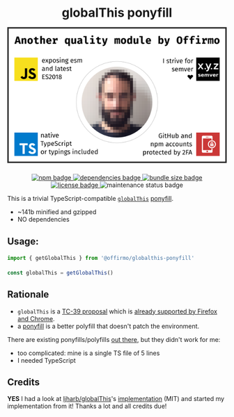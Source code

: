 
<h1 align="center">
	globalThis ponyfill<br>
	<img src="../../doc/quality-seal/offirmos_quality_seal.svg" alt="Offirmo’s quality seal">
</h1>

<p align="center">
	<a alt="npm package page"
	  href="https://www.npmjs.com/package/@offirmo/globalthis-ponyfill">
		<img alt="npm badge"
		  src="https://img.shields.io/npm/v/@offirmo/globalthis-ponyfill.svg">
	</a>
	<a alt="dependencies analysis"
	  href="https://david-dm.org/offirmo/offirmo-monorepo?path=1-foundation%2Fglobalthis-ponyfill">
		<img alt="dependencies badge"
		  src="https://img.shields.io/david/offirmo/offirmo-monorepo.svg?path=1-foundation%2Fglobalthis-ponyfill">
	</a>
	<a alt="bundle size evaluation"
	  href="https://bundlephobia.com/result?p=@offirmo/globalthis-ponyfill">
		<img alt="bundle size badge"
		  src="https://img.shields.io/bundlephobia/minzip/@offirmo/globalthis-ponyfill.svg">
	</a>
	<a alt="license"
	  href="http://unlicense.org/">
		<img alt="license badge"
		  src="http://img.shields.io/badge/license-public_domain-brightgreen.svg">
	</a>
	<img alt="maintenance status badge"
	  src="https://img.shields.io/maintenance/yes/2019.svg">
</p>


This is a trivial TypeScript-compatible [`globalThis`](https://developer.mozilla.org/en-US/docs/Web/JavaScript/Reference/Global_Objects/globalThis) [ponyfill](https://ponyfill.com/).
* ~141b minified and gzipped
* NO dependencies


## Usage:
```js
import { getGlobalThis } from '@offirmo/globalthis-ponyfill'

const globalThis = getGlobalThis()
```


## Rationale

* `globalThis` is a [TC-39 proposal](https://github.com/tc39/proposal-global)
 which is [already supported by Firefox and Chrome](https://developer.mozilla.org/en-US/docs/Web/JavaScript/Reference/Global_Objects/globalThis).
* a [ponyfill](https://ponyfill.com/) is a better polyfill that doesn't patch the environment.

There are existing ponyfills/polyfills [out there](https://github.com/ljharb/globalThis), but they didn't work for me:
* too complicated: mine is a single TS file of 5 lines
* I needed TypeScript


## Credits

**YES** I had a look at [ljharb/globalThis](https://github.com/ljharb/globalThis)'s [implementation](https://github.com/ljharb/globalThis/blob/master/implementation.js) (MIT)
and started my implementation from it! Thanks a lot and all credits due!
